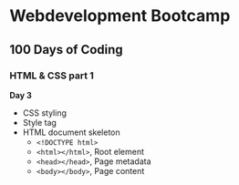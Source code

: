 # Webdevelopment Bootcamp

## 100 Days of Coding

### HTML & CSS part 1

**Day 3**

- CSS styling
- Style tag
- HTML document skeleton
  - `<!DOCTYPE html>`
  - `<html></html>`, Root element
  - `<head></head>`, Page metadata
  - `<body></body>`, Page content
  


            
